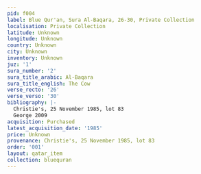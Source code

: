 ```yaml
---
pid: f004
label: Blue Qur'an, Sura Al-Baqara, 26-30, Private Collection
localisation: Private Collection
latitude: Unknown
longitude: Unknown
country: Unknown
city: Unknown
inventory: Unknown
juz: '1'
sura_number: '2'
sura_title_arabic: Al-Baqara
sura_title_english: The Cow
verse_recto: '26'
verse_verso: '30'
bibliography: |-
  Christie's, 25 November 1985, lot 83
  George 2009
acquisition: Purchased
latest_acquisition_date: '1985'
price: Unknown
provenance: Christie's, 25 November 1985, lot 83
order: '001'
layout: qatar_item
collection: bluequran
---
```

